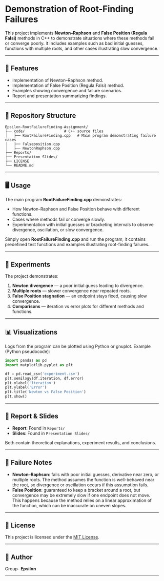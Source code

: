 # Demonstration of Root-Finding Failures

This project implements **Newton–Raphson** and **False Position (Regula Falsi)** methods in C++ to demonstrate situations where these methods fail or converge poorly. It includes examples such as bad initial guesses, functions with multiple roots, and other cases illustrating slow convergence.

---

## 🚀 Features

* Implementation of Newton–Raphson method.
* Implementation of False Position (Regula Falsi) method.
* Examples showing convergence and failure scenarios.
* Report and presentation summarizing findings.

---

## 📂 Repository Structure

```
Epsilon-RootFailureFinding-Assignment/
├── code/                  # C++ source files
│   ├── RootFailureFinding.cpp   # Main program demonstrating failure cases
│   ├── Falseposition.cpp
│   ├── NewtonRaphson.cpp
├── Reports/               
├── Presentation Slides/   
├── LICENSE
└── README.md              
```

---

## 🖥️ Usage

The main program **RootFailureFinding.cpp** demonstrates:

* How Newton–Raphson and False Position behave with different functions.
* Cases where methods fail or converge slowly.
* Experimentation with initial guesses or bracketing intervals to observe divergence, oscillation, or slow convergence.

Simply open **RootFailureFinding.cpp** and run the program; it contains predefined test functions and examples illustrating root-finding failures.

---

## 🔬 Experiments

The project demonstrates:

1. **Newton divergence** — a poor initial guess leading to divergence.
2. **Multiple roots** — slower convergence near repeated roots.
3. **False Position stagnation** — an endpoint stays fixed, causing slow convergence.
4. **Comparisons** — iteration vs error plots for different methods and functions.

---

## 📊 Visualizations

Logs from the program can be plotted using Python or gnuplot. Example (Python pseudocode):

```python
import pandas as pd
import matplotlib.pyplot as plt

df = pd.read_csv('experiment.csv')
plt.semilogy(df.iteration, df.error)
plt.xlabel('Iteration')
plt.ylabel('Error')
plt.title('Newton vs False Position')
plt.show()
```

---

## 📝 Report & Slides

* **Report**: Found in `Reports/`
* **Slides**: Found in `Presentation Slides/`

Both contain theoretical explanations, experiment results, and conclusions.

---

## 📌 Failure Notes

* **Newton–Raphson**: fails with poor initial guesses, derivative near zero, or multiple roots. The method assumes the function is well-behaved near the root, so divergence or oscillation occurs if this assumption fails.
* **False Position**: guaranteed to keep a bracket around a root, but convergence may be extremely slow if one endpoint does not move. This happens because the method relies on a linear approximation of the function, which can be inaccurate on uneven slopes.

---

## 📄 License

This project is licensed under the [MIT License](LICENSE).

---

## 👤 Author

Group- **Epsilon**

---

